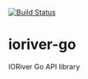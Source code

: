 [![Build Status](https://github.com/ioriver/ioriver-go/actions/workflows/master.yml/badge.svg)](https://github.com/ioriver/ioriver-go/actions/workflows/master.yml)
# ioriver-go
IORiver Go API library
